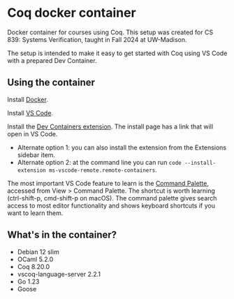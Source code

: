 # Coq docker container

Docker container for courses using Coq. This setup was created for CS 839: Systems Verification, taught in Fall 2024 at UW-Madison.

The setup is intended to make it easy to get started with Coq using VS Code with
a prepared Dev Container.

## Using the container

Install [Docker](https://www.docker.com/get-started/).

Install [VS Code](https://code.visualstudio.com).

Install the [Dev Containers extension](https://marketplace.visualstudio.com/items?itemName=ms-vscode-remote.remote-containers). The install page has a link that will open in VS Code.

- Alternate option 1: you can also install the extension from the Extensions sidebar item.
- Alternate option 2: at the command line you can run `code --install-extension ms-vscode-remote.remote-containers`.

The most important VS Code feature to learn is the [Command Palette](https://code.visualstudio.com/docs/getstarted/userinterface#_command-palette), accessed from View > Command Palette. The shortcut is worth learning (ctrl-shift-p, cmd-shift-p on macOS). The command palette gives search access to most editor functionality and shows keyboard shortcuts if you want to learn them.

## What's in the container?

- Debian 12 slim
- OCaml 5.2.0
- Coq 8.20.0
- vscoq-language-server 2.2.1
- Go 1.23
- Goose
